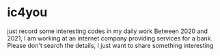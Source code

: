 # ic4you
just record some interesting codes in my daily work
Between 2020 and 2021, I am working at an internet company providing services for a bank. Please don't search the details, I just want to share something interesting
